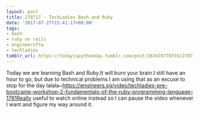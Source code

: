 ```yaml
---
layout: post
title: 270717 - TechLadies Bash and Ruby
date: '2017-07-27T15:41:17+08:00'
tags:
- bash
- ruby on rails
- engineersftw
- techladies
tumblr_url: https://todayispythonday.tumblr.com/post/163478778755/270717-techladies-bash-and-ruby
---
```

Today we are learning Bash and Ruby.It will burn your brain.I still have an hour to go, but due to technical problems I am using that as an excuse to stop for the day lalala~https://engineers.sg/video/techladies-pre-bootcamp-workshop-2-fundamentals-of-the-ruby-programming-language–1781Really useful to watch online instead so I can pause the video whenever I want and figure my way around it.
